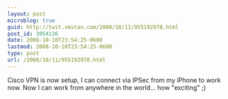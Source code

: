 ```yaml
---
layout: post
microblog: true
guid: http://twit.vmstan.com/2008/10/11/955192978.html
post_id: 3054136
date: 2008-10-10T23:54:25-0600
lastmod: 2008-10-10T23:54:25-0600
type: post
url: /2008/10/11/955192978.html
---
```

Cisco VPN is now setup, I can connect via IPSec from my iPhone to work now. Now I can work from anywhere in the world... how "exciting" ;)
